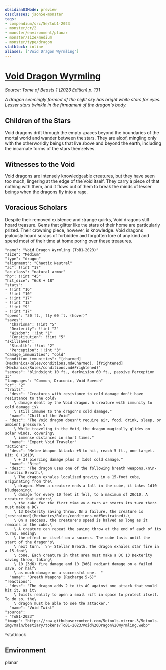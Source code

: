 ```yaml
---
obsidianUIMode: preview
cssclasses: json5e-monster
tags:
- compendium/src/5e/tob1-2023
- monster/cr/2
- monster/environment/planar
- monster/size/medium
- monster/type/dragon
statblock: inline
aliases: ["Void Dragon Wyrmling"]
---
```

# [Void Dragon Wyrmling](Mechanics\bestiary\dragon/void-dragon-wyrmling-tob1-2023.md)
*Source: Tome of Beasts 1 (2023 Edition) p. 131*  

*A dragon seemingly formed of the night sky has bright white stars for eyes. Lesser stars twinkle in the firmament of the dragon's body.*

## Children of the Stars

Void dragons drift through the empty spaces beyond the boundaries of the mortal world and wander between the stars. They are aloof, mingling only with the otherworldly beings that live above and beyond the earth, including the incarnate forms of the stars themselves.

## Witnesses to the Void

Void dragons are intensely knowledgeable creatures, but they have seen too much, lingering at the edge of the Void itself. They carry a piece of that nothing with them, and it flows out of them to break the minds of lesser beings when the dragons fly into a rage.

## Voracious Scholars

Despite their removed existence and strange quirks, Void dragons still hoard treasure. Gems that glitter like the stars of their home are particularly prized. Their crowning piece, however, is knowledge. Void dragons jealously hoard scraps of forbidden and forgotten lore of any kind and spend most of their time at home poring over these treasures.

```statblock
"name": "Void Dragon Wyrmling (ToB1-2023)"
"size": "Medium"
"type": "dragon"
"alignment": "Chaotic Neutral"
"ac": !!int "17"
"ac_class": "natural armor"
"hp": !!int "45"
"hit_dice": "6d8 + 18"
"stats":
- !!int "16"
- !!int "10"
- !!int "17"
- !!int "12"
- !!int "9"
- !!int "17"
"speed": "30 ft., fly 60 ft. (hover)"
"saves":
  "Charisma": !!int "5"
  "Dexterity": !!int "2"
  "Wisdom": !!int "1"
  "Constitution": !!int "5"
"skillsaves":
  "Stealth": !!int "2"
  "Perception": !!int "3"
"damage_immunities": "cold"
"condition_immunities": "[charmed](Mechanics/Rules/conditions.md#Charmed), [frightened](Mechanics/Rules/conditions.md#Frightened)"
"senses": "blindsight 10 ft., darkvision 60 ft., passive Perception 13"
"languages": "Common, Draconic, Void Speech"
"cr": "2"
"traits":
- "desc": "Creatures with resistance to cold damage don't have resistance to the cold\
    \ damage dealt by the Void dragon. A creature with immunity to cold damage is\
    \ still immune to the dragon's cold damage."
  "name": "Chill of the Void"
- "desc": "The Void dragon doesn't require air, food, drink, sleep, or ambient pressure.\
    \ While traveling in the Void, the dragon magically glides on solar winds, covering\
    \ immense distances in short times."
  "name": "Expert Void Traveler"
"actions":
- "desc": "Melee Weapon Attack: +5 to hit, reach 5 ft., one target. Hit: 8 (1d10\
    \ + 3) piercing damage plus 3 (1d6) cold damage."
  "name": "Bite"
- "desc": "The dragon uses one of the following breath weapons.\n\n- Gravitic Breath.\
    \ The dragon exhales localized gravity in a 15‑foot cube, originating from the\
    \ dragon. When a creature ends a fall in the cube, it takes 1d10 bludgeoning\
    \ damage for every 10 feet it fell, to a maximum of 20d10. A creature that enters\
    \ the cube for the first time on a turn or starts its turn there must make a DC\
    \ 13 Dexterity saving throw. On a failure, the creature is [restrained](Mechanics/Rules/conditions.md#Restrained).\
    \ On a success, the creature's speed is halved as long as it remains in the cube.\
    \ A creature can repeat the saving throw at the end of each of its turns, ending\
    \ the effect on itself on a success. The cube lasts until the start of the dragon's\
    \ next turn.  \n- Stellar Breath. The dragon exhales star fire in a 15-foot\
    \ cone. Each creature in that area must make a DC 13 Dexterity saving throw, taking\
    \ 10 (3d6) fire damage and 10 (3d6) radiant damage on a failed save, or half\
    \ as much damage on a successful one.  "
  "name": "Breath Weapons (Recharge 5-6)"
"reactions":
- "desc": "The dragon adds 2 to its AC against one attack that would hit it, as it\
    \ twists reality to open a small rift in space to protect itself. To do so, the\
    \ dragon must be able to see the attacker."
  "name": "Void Twist"
"source":
- "ToB1-2023"
"image": "https://raw.githubusercontent.com/5etools-mirror-3/5etools-img/main/bestiary/tokens/ToB1-2023/Void%20Dragon%20Wyrmling.webp"
```
^statblock

## Environment

planar